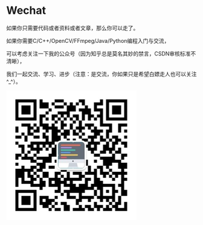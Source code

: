 # Wechat

如果你只需要代码或者资料或者文章，那么你可以走了。

如果你需要C/C++/OpenCV/FFmpeg/Java/Python编程入门与交流，

可以考虑关注一下我的公众号（因为知乎总是莫名其妙的禁言，CSDN审核标准不清晰），

我们一起交流、学习、进步（注意：是交流，你如果只是希望白嫖走人也可以关注^_^）。

![wechat](./wechat.jpg)
